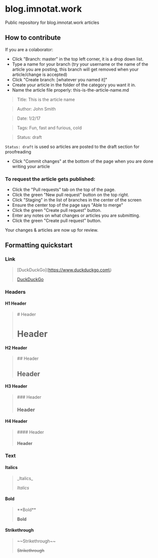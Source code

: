 # blog.imnotat.work
Public repository for blog.imnotat.work articles

## How to contribute

If you are a colaborator:

* Click "Branch: master" in the top left corner, it is a drop down list.
* Type a name for your branch (try your username or the name of the article you are posting, this branch will get removed when your article/change is accepted)
* Click "Create branch: [whatever you named it]"
* Create your article in the folder of the category you want it in.
* Name the article file properly: this-is-the-article-name.md

>Title: This is the article name

>Author: John Smith

>Date: 1/2/17

>Tags: Fun, fast and furious, cold

>Status: draft

`Status: draft` is used so articles are posted to the draft section for proofreading

* Click "Commit changes" at the bottom of the page when you are done writing your article

### To request the article gets published:

* Click the "Pull requests" tab on the top of the page.
* Click the green "New pull request" button on the top right.
* Click "Staging" in the list of branches in the center of the screen
* Ensure the center top of the page says "Able to merge"
* Click the green "Create pull request" button.
* Enter any notes on what changes or articles you are submitting.
* Click the green "Create pull request" button.

Your changes & articles are now up for review.

## Formatting quickstart

### Link

> \[DuckDuckGo\]\(https://www.duckduckgo.com\)
> 
> [DuckDuckGo](https://www.duckduckgo.com)

### Headers

#### H1 Header
> \# Header
> 
> # Header

#### H2 Header
> \#\# Header
> 
> ## Header

#### H3 Header
> \#\#\# Header
> 
> ### Header

#### H4 Header
> \#\#\#\# Header
> 
> #### Header

### Text

#### Italics
> \_Italics\_
> 
> _Italics_

#### Bold
> \*\*Bold\*\*
>
> **Bold**

#### Strikethrough
>\~\~Strikethrough\~\~
>
>~~Strikethrough~~
